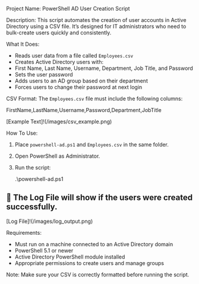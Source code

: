 
Project Name:
PowerShell AD User Creation Script

Description:
This script automates the creation of user accounts in Active Directory using a CSV file. It’s designed for IT administrators who need to bulk-create users quickly and consistently.

What It Does:
- Reads user data from a file called `Employees.csv`
- Creates Active Directory users with:
- First Name, Last Name, Username, Department, Job Title, and Password
- Sets the user password
- Adds users to an AD group based on their department
- Forces users to change their password at next login

CSV Format:
The `Employees.csv` file must include the following columns:

FirstName,LastName,Username,Password,Department,JobTitle

[Example Text]!(/images/csv_example.png)

How To Use:
1. Place `powershell-ad.ps1` and `Employees.csv` in the same folder.
2. Open PowerShell as Administrator.
3. Run the script:

    .\powershell-ad.ps1

## 📸 The Log File will show if the users were created successfully. 
[Log File]!(/images/log_output.png)

Requirements:
- Must run on a machine connected to an Active Directory domain
- PowerShell 5.1 or newer
- Active Directory PowerShell module installed
- Appropriate permissions to create users and manage groups

Note:
Make sure your CSV is correctly formatted before running the script.
